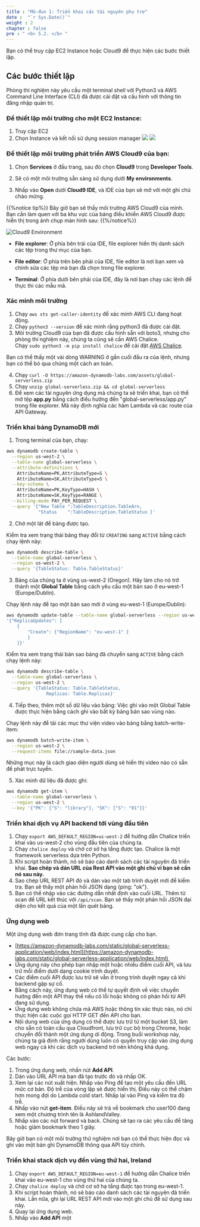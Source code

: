 ```yaml
---
title : "Mô-đun 1: Triển khai các tài nguyên phụ trợ"
date :  "`r Sys.Date()`" 
weight : 2
chapter : false
pre : " <b> 5.2. </b> "
---
```

Bạn có thể truy cập EC2 Instance hoặc Cloud9 để thực hiện các bước thiết lập.

## Các bước thiết lập

Phòng thí nghiệm này yêu cầu một terminal shell với Python3 và AWS Command Line Interface (CLI) đã được cài đặt và cấu hình với thông tin đăng nhập quản trị.

### Để thiết lập môi trường cho một EC2 Instance:
1. Truy cập EC2
2. Chọn Instance và kết nối sử dụng session manager
![](/images/5/5.2/1.png)
![](/images/5/5.2/3.png)

### Để thiết lập môi trường phát triển AWS Cloud9 của bạn:

1. Chọn **Services** ở đầu trang, sau đó chọn **Cloud9** trong **Developer Tools**.
    
2. Sẽ có một môi trường sẵn sàng sử dụng dưới **My environments**.
    
3. Nhấp vào **Open** dưới **Cloud9 IDE**, và IDE của bạn sẽ mở với một ghi chú chào mừng.
    

{{%notice tip%}}
Bây giờ bạn sẽ thấy môi trường AWS Cloud9 của mình. Bạn cần làm quen với ba khu vực của bảng điều khiển AWS Cloud9 được hiển thị trong ảnh chụp màn hình sau:
{{%/notice%}}

![Cloud9 Environment](https://static.us-east-1.prod.workshops.aws/public/c768eb2c-360b-491e-8422-bfd253e11581/static/images/global-serverless-application/module_1/cloud9-environment.png)

- **File explorer**: Ở phía bên trái của IDE, file explorer hiển thị danh sách các tệp trong thư mục của bạn.
    
- **File editor**: Ở phía trên bên phải của IDE, file editor là nơi bạn xem và chỉnh sửa các tệp mà bạn đã chọn trong file explorer.
    
- **Terminal**: Ở phía dưới bên phải của IDE, đây là nơi bạn chạy các lệnh để thực thi các mẫu mã.
    
### Xác minh môi trường

1. Chạy `aws sts get-caller-identity` để xác minh AWS CLI đang hoạt động.
2. Chạy `python3 --version` để xác minh rằng python3 đã được cài đặt.
3. Môi trường Cloud9 của bạn đã được cấu hình sẵn với boto3, nhưng cho phòng thí nghiệm này, chúng ta cũng sẽ cần AWS Chalice.  
    Chạy `sudo python3 -m pip install chalice` để cài đặt [AWS Chalice](https://github.com/aws/chalice).

Bạn có thể thấy một vài dòng WARNING ở gần cuối đầu ra của lệnh, nhưng bạn có thể bỏ qua chúng một cách an toàn.

4. Chạy `curl -O https://amazon-dynamodb-labs.com/assets/global-serverless.zip`
5. Chạy `unzip global-serverless.zip && cd global-serverless`
6. Để xem các tài nguyên ứng dụng mà chúng ta sẽ triển khai, bạn có thể mở tệp **app.py** bằng cách điều hướng đến "global-serverless/app.py" trong file explorer. Mã này định nghĩa các hàm Lambda và các route của API Gateway.

### Triển khai bảng DynamoDB mới

1. Trong terminal của bạn, chạy:

```bash
aws dynamodb create-table \
  --region us-west-2 \
  --table-name global-serverless \
  --attribute-definitions \
    AttributeName=PK,AttributeType=S \
    AttributeName=SK,AttributeType=S \
  --key-schema \
    AttributeName=PK,KeyType=HASH \
    AttributeName=SK,KeyType=RANGE \
  --billing-mode PAY_PER_REQUEST \
  --query '{"New Table ":TableDescription.TableArn, 
            "Status    ":TableDescription.TableStatus }'
```

2. Chờ một lát để bảng được tạo.

Kiểm tra xem trạng thái bảng thay đổi từ `CREATING` sang `ACTIVE` bằng cách chạy lệnh này:

```bash
aws dynamodb describe-table \
  --table-name global-serverless \
  --region us-west-2 \
  --query '{TableStatus: Table.TableStatus}'
```

3. Bảng của chúng ta ở vùng us-west-2 (Oregon). Hãy làm cho nó trở thành một **Global Table** bằng cách yêu cầu một bản sao ở eu-west-1 (Europe/Dublin).

Chạy lệnh này để tạo một bản sao mới ở vùng eu-west-1 (Europe/Dublin):

```bash
aws dynamodb update-table --table-name global-serverless --region us-west-2 --cli-input-json  \
'{"ReplicaUpdates": [
    {
        "Create": {"RegionName": "eu-west-1" }
        }
    ]}'
```

Kiểm tra xem trạng thái bản sao bảng đã chuyển sang `ACTIVE` bằng cách chạy lệnh này:

```bash
aws dynamodb describe-table \
  --table-name global-serverless \
  --region us-west-2 \
  --query '{TableStatus: Table.TableStatus,
               Replicas: Table.Replicas}'
```

4. Tiếp theo, thêm một số dữ liệu vào bảng: Việc ghi vào một Global Table được thực hiện bằng cách ghi vào bất kỳ bảng bản sao vùng nào.

Chạy lệnh này để tải các mục thư viện video vào bảng bằng batch-write-item:

```bash
aws dynamodb batch-write-item \
  --region us-west-2 \
  --request-items file://sample-data.json
```

Những mục này là cách giao diện người dùng sẽ hiển thị video nào có sẵn để phát trực tuyến.

5. Xác minh dữ liệu đã được ghi:

```bash
aws dynamodb get-item \
  --table-name global-serverless \
  --region us-west-2 \
  --key '{"PK": {"S": "library"}, "SK": {"S": "01"}}'
```

### Triển khai dịch vụ API backend tới vùng đầu tiên

1. Chạy `export AWS_DEFAULT_REGION=us-west-2` để hướng dẫn Chalice triển khai vào us-west-2 cho vùng đầu tiên của chúng ta.
2. Chạy `chalice deploy` và chờ cơ sở hạ tầng được tạo. Chalice là một framework serverless dựa trên Python.
3. Khi script hoàn thành, nó sẽ báo cáo danh sách các tài nguyên đã triển khai. **Sao chép và dán URL của Rest API vào một ghi chú vì bạn sẽ cần nó sau này.**
4. Sao chép URL REST API đó và dán vào một tab trình duyệt mới để kiểm tra. Bạn sẽ thấy một phản hồi JSON dạng {ping: "ok"}.
5. Bạn có thể nhập vào các đường dẫn nhất định vào cuối URL. Thêm từ scan để URL kết thúc với `/api/scan`. Bạn sẽ thấy một phản hồi JSON đại diện cho kết quả của một lần quét bảng.

### Ứng dụng web

Một ứng dụng web đơn trang tĩnh đã được cung cấp cho bạn.

- [https://amazon-dynamodb-labs.com/static/global-serverless-application/web/index.html](https://amazon-dynamodb-labs.com/static/global-serverless-application/web/index.html) 
- Ứng dụng này cho phép bạn nhập một hoặc nhiều điểm cuối API, và lưu trữ mỗi điểm dưới dạng cookie trình duyệt.
- Các điểm cuối API được lưu trữ sẽ vẫn ở trong trình duyệt ngay cả khi backend gặp sự cố.
- Bằng cách này, ứng dụng web có thể tự quyết định về việc chuyển hướng đến một API thay thế nếu có lỗi hoặc không có phản hồi từ API đang sử dụng.
- Ứng dụng web không chứa mã AWS hoặc thông tin xác thực nào, nó chỉ thực hiện các cuộc gọi HTTP GET đến API cho bạn.
- Nội dung web của ứng dụng có thể được lưu trữ từ một bucket S3, làm cho sẵn có toàn cầu qua Cloudfront, lưu trữ cục bộ trong Chrome, hoặc chuyển đổi thành một ứng dụng di động. Trong buổi workshop này, chúng ta giả định rằng người dùng luôn có quyền truy cập vào ứng dụng web ngay cả khi các dịch vụ backend trở nên không khả dụng.

Các bước:

1. Trong ứng dụng web, nhấn nút **Add API**.
2. Dán vào URL API mà bạn đã tạo trước đó và nhấp OK.
3. Xem lại các nút xuất hiện. Nhấp vào Ping để tạo một yêu cầu đến URL mức cơ bản. Độ trễ của vòng lặp sẽ được hiển thị. Điều này có thể chậm hơn mong đợi do Lambda cold start. Nhấp lại vào Ping và kiểm tra độ trễ.
4. Nhấp vào nút **get-item**. Điều này sẽ trả về bookmark cho user100 đang xem một chương trình tên là AshlandValley.
5. Nhấp vào các nút forward và back. Chúng sẽ tạo ra các yêu cầu để tăng hoặc giảm bookmark theo 1 giây.

Bây giờ bạn có một môi trường thử nghiệm nơi bạn có thể thực hiện đọc và ghi vào một bản ghi DynamoDB thông qua API tùy chỉnh.

### Triển khai stack dịch vụ đến vùng thứ hai, Ireland

1. Chạy `export AWS_DEFAULT_REGION=eu-west-1` để hướng dẫn Chalice triển khai vào eu-west-1 cho vùng thứ hai của chúng ta.
2. Chạy `chalice deploy` và chờ cơ sở hạ tầng được tạo trong eu-west-1.
3. Khi script hoàn thành, nó sẽ báo cáo danh sách các tài nguyên đã triển khai. Lần nữa, ghi lại URL REST API mới vào một ghi chú để sử dụng sau này.
4. Quay lại ứng dụng web.
5. Nhấp vào **Add API** một